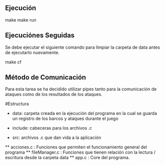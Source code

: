 ## Ejecución

make
make run

## Ejecuciónes Seguidas

Se debe ejecutar el siguiente comando para limpiar la carpeta de data antes de ejecutarlo nuevamente. 

make cf

## Método de Comunicación

Para esta tarea se ha decidido utilizar pipes tanto para la comunicación de ataques como de los resultados de los ataques.


#Estructura

* data: carpeta creada en la ejecución del programa en la cual se guarda un registro de los barcos y ataques durante el juego

* include: cabeceras para los archivos .c

* src: archivos .c que dan vida a la aplicación

** acciones.c : Funciones que permiten el funcionamiento general del programa
** fileManager.c : Funciones que tienen relación con la lectura / escritura desde la carpeta data
** app.c : Core del programa.